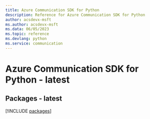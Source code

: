 ```yaml
---
title: Azure Communication SDK for Python
description: Reference for Azure Communication SDK for Python
author: acsdevx-msft
ms.author: acsdevx-msft
ms.data: 06/05/2023
ms.topic: reference
ms.devlang: python
ms.service: communication
---
```

# Azure Communication SDK for Python - latest
## Packages - latest
[!INCLUDE [packages](communication-index.md)]